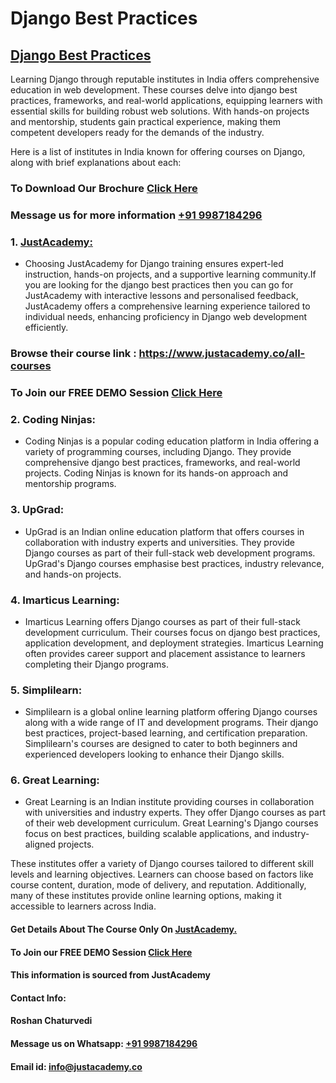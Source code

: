 # Django Best Practices
## [Django Best Practices](https://www.justacademy.co/course-detail/django-training)
Learning Django through reputable institutes in India offers comprehensive education in web development. These courses delve into django best practices, frameworks, and real-world applications, equipping learners with essential skills for building robust web solutions. With hands-on projects and mentorship, students gain practical experience, making them competent developers ready for the demands of the industry.

Here is a list of institutes in India known for offering courses on Django, along with brief explanations about each:

### To Download Our Brochure [Click Here](https://www.justacademy.co/download-brochure-for-free)
### Message us for more information [+91 9987184296](https://api.whatsapp.com/send?phone=9987184296)

### 1. [JustAcademy:](https://www.justacademy.co/)
   - Choosing JustAcademy for Django training ensures expert-led instruction, hands-on projects, and a supportive learning community.If you are looking for the django best practices then you can go for JustAcademy with interactive lessons and personalised feedback, JustAcademy offers a comprehensive learning experience tailored to individual needs, enhancing proficiency in Django web development efficiently.

### Browse their course link : https://www.justacademy.co/all-courses 
### To Join our FREE DEMO Session [Click Here](https://www.justacademy.co/register-for-course-demo)

### 2. Coding Ninjas:
   - Coding Ninjas is a popular coding education platform in India offering a variety of programming courses, including Django. They provide comprehensive django best practices, frameworks, and real-world projects. Coding Ninjas is known for its hands-on approach and mentorship programs.

### 3. UpGrad:
   - UpGrad is an Indian online education platform that offers courses in collaboration with industry experts and universities. They provide Django courses as part of their full-stack web development programs. UpGrad's Django courses emphasise best practices, industry relevance, and hands-on projects.

### 4. Imarticus Learning:
   - Imarticus Learning offers Django courses as part of their full-stack development curriculum. Their courses focus on django best practices, application development, and deployment strategies. Imarticus Learning often provides career support and placement assistance to learners completing their Django programs.

### 5. Simplilearn:
   - Simplilearn is a global online learning platform offering Django courses along with a wide range of IT and development programs. Their django best practices, project-based learning, and certification preparation. Simplilearn's courses are designed to cater to both beginners and experienced developers looking to enhance their Django skills.

### 6. Great Learning:
   - Great Learning is an Indian institute providing courses in collaboration with universities and industry experts. They offer Django courses as part of their web development curriculum. Great Learning's Django courses focus on best practices, building scalable applications, and industry-aligned projects.

These institutes offer a variety of Django courses tailored to different skill levels and learning objectives. Learners can choose based on factors like course content, duration, mode of delivery, and reputation. Additionally, many of these institutes provide online learning options, making it accessible to learners across India.

#### Get Details About The Course Only On [JustAcademy.](https://www.justacademy.co/)
#### To Join our FREE DEMO Session [Click Here](https://www.justacademy.co/register-for-course-demo)
#### This information is sourced from JustAcademy
#### Contact Info:
#### Roshan Chaturvedi
#### Message us on Whatsapp: [+91 9987184296](https://api.whatsapp.com/send?phone=9987184296)
#### Email id: info@justacademy.co
